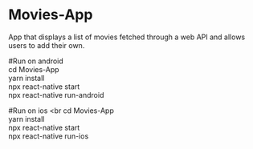 # Movies-App
App that displays a list of movies fetched through a web API and allows users to add their own.

#Run on android <br />
cd Movies-App <br /> 
yarn install <br />
npx react-native start <br />
npx react-native run-android <br />
 
#Run on ios <br 
cd Movies-App <br />
yarn install <br />
npx react-native start <br />
npx react-native run-ios  

